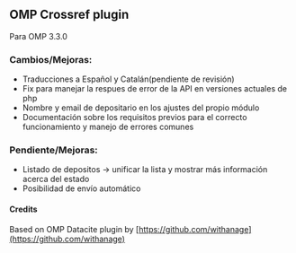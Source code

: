 ## OMP Crossref plugin

Para OMP 3.3.0


### Cambios/Mejoras:
* Traducciones a Español y Catalán(pendiente de revisión)
* Fix para manejar la respues de error de la API en versiones actuales de php
* Nombre y email de depositario en los ajustes del propio módulo
* Documentación sobre los requisitos previos para el correcto funcionamiento y manejo de errores comunes

### Pendiente/Mejoras:
* Listado de depositos -> unificar la lista y mostrar más información acerca del estado
* Posibilidad de envío automático




####  Credits

Based on OMP Datacite plugin by [https://github.com/withanage](https://github.com/withanage)
